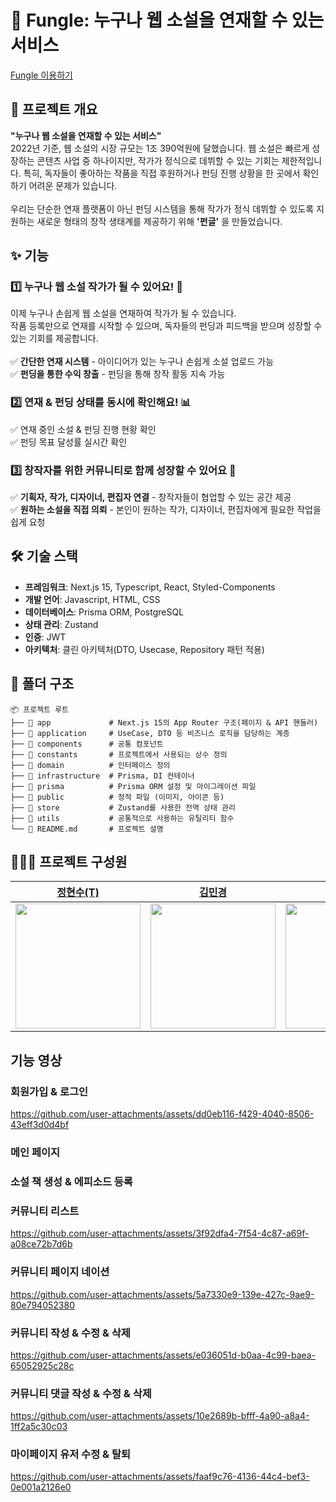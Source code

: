 # 📖 Fungle: 누구나 웹 소설을 연재할 수 있는 서비스
[Fungle 이용하기](https://fungle.site)
## 📌 프로젝트 개요
**"누구나 웹 소설을 연재할 수 있는 서비스"**<br>
2022년 기준, 웹 소설의 시장 규모는 1조 390억원에 달했습니다. 웹 소설은 빠르게 성장하는 콘텐츠 사업 중 하나이지만, 작가가 정식으로 데뷔할 수 있는 기회는 제한적입니다. 특히, 독자들이 좋아하는 작품을 직접 후원하거나 펀딩 진행 상황을 한 곳에서 확인하기 어려운 문제가 있습니다.
<br><br>
우리는 단순한 연재 플랫폼이 아닌 펀딩 시스템을 통해 작가가 정식 데뷔할 수 있도록 지원하는 새로운 형태의 창작 생태계를 제공하기 위해 **'펀글'** 을 만들었습니다.
## ✨ 기능
### 1️⃣ 누구나 웹 소설 작가가 될 수 있어요! 📝
이제 누구나 손쉽게 웹 소설을 연재하여 작가가 될 수 있습니다.<br>
작품 등록만으로 연재를 시작할 수 있으며, 독자들의 펀딩과 피드백을 받으며 성장할 수 있는 기회를 제공합니다.
<br><br>
✅ **간단한 연재 시스템** - 아이디어가 있는 누구나 손쉽게 소설 업로드 가능<br>
✅ **펀딩을 통한 수익 창출** - 펀딩을 통해 창작 활동 지속 가능<br>
### 2️⃣ 연재 & 펀딩 상태를 동시에 확인해요! 📊
✅ 연재 중인 소설 & 펀딩 진행 현황 확인<br>
✅ 펀딩 목표 달성률 실시간 확인
### 3️⃣ 창작자를 위한 커뮤니티로 함께 성장할 수 있어요 🤝
✅ **기획자, 작가, 디자이너, 편집자 연결** - 창작자들이 협업할 수 있는 공간 제공<br>
✅ **원하는 소설을 직접 의뢰** - 본인이 원하는 작가, 디자이너, 편집자에게 필요한 작업을 쉽게 요청
## 🛠️ 기술 스택
- **프레임워크**: Next.js 15, Typescript, React, Styled-Components
- **개발 언어**: Javascript, HTML, CSS
- **데이터베이스**: Prisma ORM, PostgreSQL
- **상태 관리**: Zustand
- **인증**: JWT
- **아키텍처**: 클린 아키텍처(DTO, Usecase, Repository 패턴 적용)
## 📂 폴더 구조
```plaintext
📦 프로젝트 루트
├── 📂 app             # Next.js 15의 App Router 구조(페이지 & API 핸들러)
├── 📂 application     # UseCase, DTO 등 비즈니스 로직을 담당하는 계층
├── 📂 components      # 공통 컴포넌트
├── 📂 constants       # 프로젝트에서 사용되는 상수 정의
├── 📂 domain          # 인터페이스 정의
├── 📂 infrastructure  # Prisma, DI 컨테이너
├── 📂 prisma          # Prisma ORM 설정 및 마이그레이션 파일
├── 📂 public          # 정적 파일 (이미지, 아이콘 등)
├── 📂 store           # Zustand를 사용한 전역 상태 관리
├── 📂 utils           # 공통적으로 사용하는 유틸리티 함수
└── 📜 README.md       # 프로젝트 설명
```
## 🧑‍🧑‍🧒 프로젝트 구성원
| [정현수(T)](https://github.com/hyun9758)| [김민경](https://github.com/m01310g) | [손혜인](https://github.com/hyein07100) | [빈운기](https://github.com/goorm12) |
| -- | -- | -- | -- |
| <img src="https://avatars.githubusercontent.com/u/82191626?v=4" width="200"> | <img src="https://avatars.githubusercontent.com/u/162336698?v=4" width="200"> | <img src="https://avatars.githubusercontent.com/u/130124509?v=4" width="200"> | <img src="https://avatars.githubusercontent.com/u/170397987?v=4" width="200"> |




## 기능 영상
### 회원가입 & 로그인



https://github.com/user-attachments/assets/dd0eb116-f429-4040-8506-43eff3d0d4bf


### 메인 페이지 


### 소설 책 생성 & 에피소드 등록


### 커뮤니티 리스트


https://github.com/user-attachments/assets/3f92dfa4-7f54-4c87-a69f-a08ce72b7d6b
 ### 커뮤니티 페이지 네이션

https://github.com/user-attachments/assets/5a7330e9-139e-427c-9ae9-80e794052380



### 커뮤니티 작성 & 수정 & 삭제 


https://github.com/user-attachments/assets/e036051d-b0aa-4c99-baea-65052925c28c


### 커뮤니티 댓글 작성 & 수정 & 삭제


https://github.com/user-attachments/assets/10e2689b-bfff-4a90-a8a4-1ff2a5c30c03


### 마이페이지 유저 수정 & 탈퇴


https://github.com/user-attachments/assets/faaf9c76-4136-44c4-bef3-0e001a2126e0

